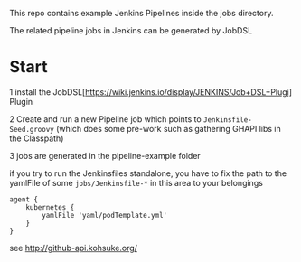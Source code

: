 This repo contains example Jenkins Pipelines inside the jobs directory.

The related pipeline jobs in Jenkins can be generated by JobDSL

# Start

1 install the  JobDSL[https://wiki.jenkins.io/display/JENKINS/Job+DSL+Plugi] Plugin

2 Create and run a new Pipeline job which points to `Jenkinsfile-Seed.groovy`  (which does some pre-work such as gathering GHAPI libs in the Classpath)

3 jobs are generated in the pipeline-example folder 


if you try to run the Jenkinsfiles standalone, you have to fix the path to the yamlFile of some `jobs/Jenkinsfile-*` in this area to your belongings
```
agent {
    kubernetes {
        yamlFile 'yaml/podTemplate.yml'
    }
}
```



see  http://github-api.kohsuke.org/
